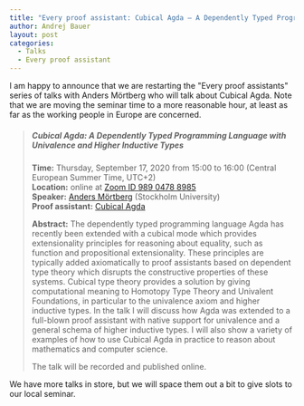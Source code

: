 ```yaml
---
title: "Every proof assistant: Cubical Agda – A Dependently Typed Programming Language with Univalence and Higher Inductive Types"
author: Andrej Bauer
layout: post
categories:
  - Talks
  - Every proof assistant
---
```


I am happy to announce that we are restarting the "Every proof assistants" series of talks
with Anders Mörtberg who will talk about Cubical Agda. Note that we are moving the seminar
time to a more reasonable hour, at least as far as the working people in Europe are
concerned.

> ##### Cubical Agda: A Dependently Typed Programming Language with Univalence and Higher Inductive Types
>
> **Time:** Thursday, September 17, 2020 from 15:00 to 16:00 (Central European Summer Time, UTC+2)  
> **Location:** online at [Zoom ID 989 0478 8985](https://zoom.us/j/98904788985)  
> **Speaker:** [Anders Mörtberg](https://staff.math.su.se/anders.mortberg/) (Stockholm University)  
> **Proof assistant:** [Cubical Agda](https://github.com/agda/cubical)
>
> **Abstract:**
> The dependently typed programming language Agda has recently been
> extended with a cubical mode which provides extensionality principles
> for reasoning about equality, such as function and propositional
> extensionality. These principles are typically added axiomatically to
> proof assistants based on dependent type theory which disrupts the
> constructive properties of these systems. Cubical type theory provides
> a solution by giving computational meaning to Homotopy Type Theory and
> Univalent Foundations, in particular to the univalence axiom and
> higher inductive types. In the talk I will discuss how Agda was
> extended to a full-blown proof assistant with native support for
> univalence and a general schema of higher inductive types. I will also
> show a variety of examples of how to use Cubical Agda in practice to
> reason about mathematics and computer science.
>
> The talk will be recorded and published online.

We have more talks in store, but we will space them out a bit to give slots to our local seminar.
